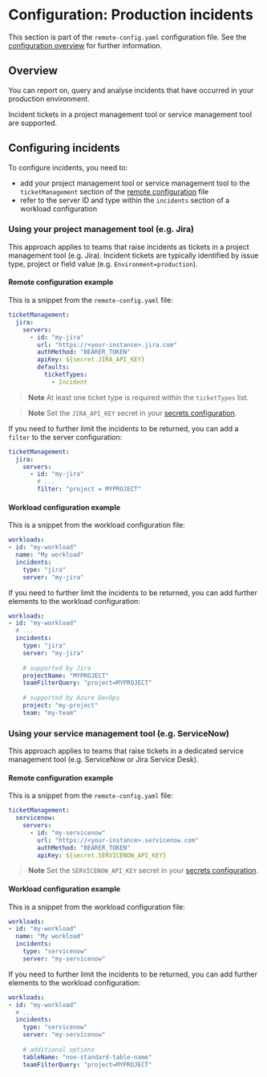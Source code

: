 # Configuration: Production incidents

This section is part of the `remote-config.yaml` configuration file. See the [configuration overview](./configuration.md) for further information.

## Overview

You can report on, query and analyse incidents that have occurred in your production environment.

Incident tickets in a project management tool or service management tool are supported.

## Configuring incidents

To configure incidents, you need to:

- add your project management tool or service management tool to the `ticketManagement` section of the [remote configuration](./config_project_management.md) file
- refer to the server ID and type within the `incidents` section of a workload configuration

### Using your project management tool (e.g. Jira)

This approach applies to teams that raise incidents as tickets in a project management tool (e.g. Jira). Incident tickets are typically identified by issue type, project or field value (e.g. `Environment=production`).

#### Remote configuration example

This is a snippet from the `remote-config.yaml` file:

```yaml
ticketManagement:
  jira:
    servers:
      - id: "my-jira"
        url: "https://<your-instance>.jira.com"
        authMethod: "BEARER_TOKEN"
        apiKey: ${secret.JIRA_API_KEY}
        defaults:
          ticketTypes:
            - Incident
```

> **Note**
> At least one ticket type is required within the `ticketTypes` list.

> **Note**
> Set the `JIRA_API_KEY` secret in your [secrets configuration](./secret_management.md).

If you need to further limit the incidents to be returned, you can add a `filter` to the server configuration:

```yaml
ticketManagement:
  jira:
    servers:
      - id: "my-jira"
        # ...
        filter: "project = MYPROJECT"
```     

#### Workload configuration example

This is a snippet from the workload configuration file:

```yaml
workloads:
- id: "my-workload"
  name: "My workload"
  incidents:
    type: "jira"
    server: "my-jira"
```

If you need to further limit the incidents to be returned, you can add further elements to the workload configuration:

```yaml
workloads:
- id: "my-workload"
  # ...
  incidents:
    type: "jira"
    server: "my-jira"
    
    # supported by Jira
    projectName: "MYPROJECT"
    teamFilterQuery: "project=MYPROJECT"
    
    # supported by Azure DevOps
    project: "my-project"
    team: "my-team"
```

### Using your service management tool (e.g. ServiceNow)

This approach applies to teams that raise tickets in a dedicated service management tool (e.g. ServiceNow or Jira Service Desk).

#### Remote configuration example

This is a snippet from the `remote-config.yaml` file:

```yaml
ticketManagement:
  servicenow:
    servers:
      - id: "my-servicenow"
        url: "https://<your-instance>.servicenow.com"
        authMethod: "BEARER_TOKEN"
        apiKey: ${secret.SERVICENOW_API_KEY}
```

> **Note**
> Set the `SERVICENOW_API_KEY` secret in your [secrets configuration](./secret_management.md).

#### Workload configuration example

This is a snippet from the workload configuration file:

```yaml
workloads:
- id: "my-workload"
  name: "My workload"
  incidents:
    type: "servicenow"
    server: "my-servicenow"
```

If you need to further limit the incidents to be returned, you can add further elements to the workload configuration:

```yaml
workloads:
- id: "my-workload"
  # ...
  incidents:
    type: "servicenow"
    server: "my-servicenow"
    
    # additional options
    tableName: "non-standard-table-name"
    teamFilterQuery: "project=MYPROJECT"
```
